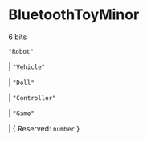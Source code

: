 # **BluetoothToyMinor**
6 bits

`"Robot"`

|  `"Vehicle"`

|  `"Doll"`

|  `"Controller"`

|  `"Game"`

|  {
  Reserved: `number`
}